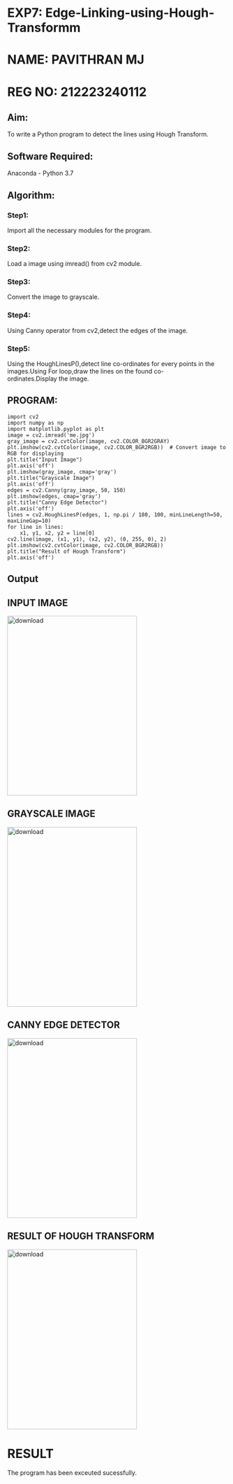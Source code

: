 # EXP7: Edge-Linking-using-Hough-Transformm
# NAME: PAVITHRAN MJ
# REG NO: 212223240112
## Aim:
To write a Python program to detect the lines using Hough Transform.

## Software Required:
Anaconda - Python 3.7

## Algorithm:
### Step1:

Import all the necessary modules for the program.
### Step2:

Load a image using imread() from cv2 module.
### Step3:

Convert the image to grayscale.
### Step4:

Using Canny operator from cv2,detect the edges of the image.
### Step5:

Using the HoughLinesP(),detect line co-ordinates for every points in the images.Using For loop,draw the lines on the found co-ordinates.Display the image.

## PROGRAM:
``````
import cv2
import numpy as np
import matplotlib.pyplot as plt
image = cv2.imread('me.jpg') 
gray_image = cv2.cvtColor(image, cv2.COLOR_BGR2GRAY)
plt.imshow(cv2.cvtColor(image, cv2.COLOR_BGR2RGB))  # Convert image to RGB for displaying
plt.title("Input Image")
plt.axis('off')
plt.imshow(gray_image, cmap='gray')
plt.title("Grayscale Image")
plt.axis('off')
edges = cv2.Canny(gray_image, 50, 150)
plt.imshow(edges, cmap='gray')
plt.title("Canny Edge Detector")
plt.axis('off')
lines = cv2.HoughLinesP(edges, 1, np.pi / 180, 100, minLineLength=50, maxLineGap=10)
for line in lines:
    x1, y1, x2, y2 = line[0]
cv2.line(image, (x1, y1), (x2, y2), (0, 255, 0), 2)
plt.imshow(cv2.cvtColor(image, cv2.COLOR_BGR2RGB))
plt.title("Result of Hough Transform")
plt.axis('off')
````````
## Output

## INPUT IMAGE
<img width="297" height="411" alt="download" src="https://github.com/user-attachments/assets/41b411c3-a680-42e2-9565-44d4c2f78f1b" />

## GRAYSCALE IMAGE
<img width="297" height="411" alt="download" src="https://github.com/user-attachments/assets/8f85e957-a374-43db-8f1e-bf85abb93a60" />

## CANNY EDGE DETECTOR
<img width="297" height="411" alt="download" src="https://github.com/user-attachments/assets/ff88d536-2fe8-4f37-ac23-5af9378065bd" />

## RESULT OF HOUGH TRANSFORM
<img width="297" height="411" alt="download" src="https://github.com/user-attachments/assets/3d1c8d1a-4f5f-4ac4-b755-109c4c258b6c" />

# RESULT 
The program has been exceuted sucessfully.

